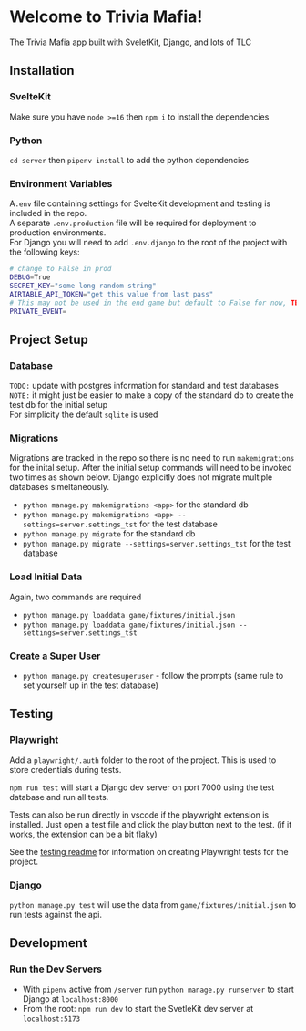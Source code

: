 # Welcome to Trivia Mafia!

The Trivia Mafia app built with SveletKit, Django, and lots of TLC

## Installation

### SvelteKit
Make sure you have `node >=16` then `npm i` to install the dependencies

### Python
`cd server` then `pipenv install` to add the python dependencies

### Environment Variables
A`.env` file containing settings for SvelteKit development and testing is included in the repo.\
A separate `.env.production` file will be required for deployment to production environments.\
For Django you will need to add `.env.django` to the root of the project with the following keys:
```bash
# change to False in prod
DEBUG=True
SECRET_KEY="some long random string"
AIRTABLE_API_TOKEN="get this value from last pass"
# This may not be used in the end game but default to False for now, TBD
PRIVATE_EVENT=
```

## Project Setup
### Database
`TODO:` update with postgres information for standard and test databases\
`NOTE:` it might just be easier to make a copy of the standard db to create the test db for the initial setup\
For simplicity the default `sqlite` is used
### Migrations
Migrations are tracked in the repo so there is no need to run `makemigrations` for the inital setup. After the initial setup commands will need to be invoked two times as shown below. Django explicitly does not migrate multiple databases simeltaneously.
- `python manage.py makemigrations <app>` for the standard db
- `python manage.py makemigrations <app> --settings=server.settings_tst` for the test database
- `python manage.py migrate` for the standard db
- `python manage.py migrate --settings=server.settings_tst` for the test database

### Load Initial Data
Again, two commands are required
- `python manage.py loaddata game/fixtures/initial.json`
- `python manage.py loaddata game/fixtures/initial.json --settings=server.settings_tst`
### Create a Super User
- `python manage.py createsuperuser` - follow the prompts (same rule to set yourself up in the test database)

## Testing
### Playwright
Add a `playwright/.auth` folder to the root of the project. This is used to store credentials during tests.

`npm run test` will start a Django dev server on port 7000 using the test database and run all tests.

Tests can also be run directly in vscode if the playwright extension is installed. Just open a test file and click the play button 
next to the test. (if it works, the extension can be a bit flaky)

See the [testing readme](/tests/README.md) for information on creating Playwright tests for the project.

### Django
`python manage.py test` will use the data from `game/fixtures/initial.json` to run tests against the api.

## Development
### Run the Dev Servers
- With `pipenv` active from `/server` run `python manage.py runserver` to start Django at `localhost:8000`
- From the root: `npm run dev` to start the SvetleKit dev server at `localhost:5173`
